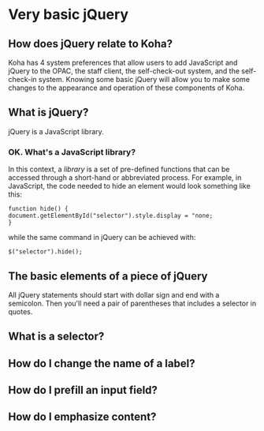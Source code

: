 # Very basic jQuery

## How does jQuery relate to Koha?

Koha has 4 system preferences that allow users to add JavaScript and jQuery to the OPAC, the staff client, the self-check-out system, and the self-check-in system.  Knowing some basic jQuery will allow you to make some changes to the appearance and operation of these components of Koha.

## What is jQuery?

jQuery is a JavaScript library.

### OK.  What's a JavaScript library?

In this context, a *library* is a set of pre-defined functions that can be accessed through a short-hand or abbreviated process.  For example, in JavaScript, the code needed to hide an element would look something like this:

~~~
function hide() {
document.getElementById("selector").style.display = "none;
}
~~~

while the same command in jQuery can be achieved with:

~~~
$("selector").hide();
~~~


## The basic elements of a piece of jQuery

All jQuery statements should start with dollar sign and end with a semicolon.  Then you'll need a pair of parentheses that includes a selector in quotes.

  ## What is a selector?

## How do I change the name of a label?

## How do I prefill an input field?

## How do I emphasize content?
